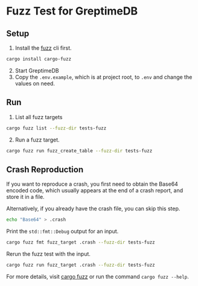 # Fuzz Test for GreptimeDB

## Setup
1. Install the [fuzz](https://rust-fuzz.github.io/book/cargo-fuzz/setup.html) cli first.
```bash
cargo install cargo-fuzz
```

2. Start GreptimeDB
3. Copy the `.env.example`, which is at project root, to `.env` and change the values on need.

## Run
1. List all fuzz targets
```bash
cargo fuzz list --fuzz-dir tests-fuzz
```

2. Run a fuzz target.
```bash
cargo fuzz run fuzz_create_table --fuzz-dir tests-fuzz
```

## Crash Reproduction
If you want to reproduce a crash, you first need to obtain the Base64 encoded code, which usually appears at the end of a crash report, and store it in a file.

Alternatively, if you already have the crash file, you can skip this step.

```bash
echo "Base64" > .crash
```
Print the `std::fmt::Debug` output for an input.

```bash
cargo fuzz fmt fuzz_target .crash --fuzz-dir tests-fuzz  
```
Rerun the fuzz test with the input.

```bash
cargo fuzz run fuzz_target .crash --fuzz-dir tests-fuzz
```
For more details, visit [cargo fuzz](https://rust-fuzz.github.io/book/cargo-fuzz/tutorial.html) or run the command `cargo fuzz --help`.
